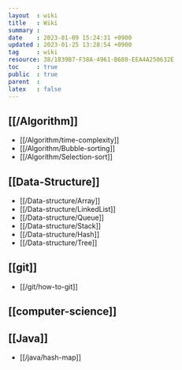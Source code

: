 ```yaml
---
layout  : wiki
title   : Wiki
summary : 
date    : 2023-01-09 15:24:31 +0900
updated : 2023-01-25 13:28:54 +0900
tag     : wiki
resource: 38/1839B7-F38A-4961-B680-EEA4A250632E
toc     : true
public  : true
parent  : 
latex   : false
---
```


## [[/Algorithm]]
* [[/Algorithm/time-complexity]]
* [[/Algorithm/Bubble-sorting]]
* [[/Algorithm/Selection-sort]]

## [[Data-Structure]]
* [[/Data-structure/Array]]
* [[/Data-structure/LinkedList]]
* [[/Data-structure/Queue]]
* [[/Data-structure/Stack]]
* [[/Data-structure/Hash]]
* [[/Data-structure/Tree]]

## [[git]]
* [[/git/how-to-git]]

## [[computer-science]]

## [[Java]]
* [[/java/hash-map]]
